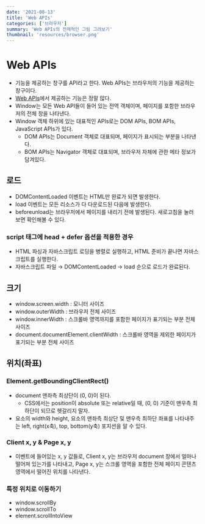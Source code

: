 ```yaml
---
date: '2021-08-13'
title: 'Web APIs'
categories: ['브라우저']
summary: 'Web APIs의 전체적인 그림 그려보기'
thumbnail: 'resources/browser.png'
---
```


# Web APIs

- 기능을 제공하는 창구를 API라고 한다. Web APIs는 브라우저의 기능을 제공하는 창구이다.
- [Web APIs](https://developer.mozilla.org/en-US/docs/Web/API)에서 제공하는 기능은 정말 많다.
- Window는 모든 Web API들이 들어 있는 전역 객체이며, 페이지를 포함한 브라우저의 전체 창을 나타낸다.
- Window 객체 하위에 있는 대표적인 APIs로는 DOM APIs, BOM APIs, JavaScript APIs가 있다.
  - DOM APIs는 Document 객체로 대표되며, 페이지가 표시되는 부분을 나타낸다.
  - BOM APIs는 Navigator 객체로 대표되며, 브라우저 자체에 관한 메타 정보가 담겨있다.

## 로드

- DOMContentLoaded 이벤트는 HTML만 완료가 되면 발생한다.
- load 이벤트는 모든 리소스가 다 다운로드된 다음에 발생한다.
- beforeunload는 브라우저에서 페이지를 내리기 전에 발생된다. 새로고침을 눌러보면 확인해볼 수 있다.

### script 태그에 head + defer 옵션을 적용한 경우

- HTML 파싱과 자바스크립트 로딩을 병렬로 실행하고, HTML 준비가 끝나면 자바스크립트를 실행한다.
- 자바스크립트 파일 → DOMContentLoaded → load 순으로 로드가 완료된다.

## 크기

- window.screen.width : 모니터 사이즈
- window.outerWidth : 브라우저 전체 사이즈
- window.innerWidth : 스크롤바 영역까지를 포함한 페이지가 표기되는 부분 전체 사이즈
- document.documentElement.clientWidth : 스크롤바 영역을 제외한 페이지가 표기되는 부분 전체 사이즈

## 위치(좌표)

### Element.getBoundingClientRect()

- document 맨좌측 최상단이 (0, 0)이 된다.
  - CSS에서는 position이 absolute 또는 relative일 때, (0, 0) 기준이 맨우측 최하단이 되므로 헷갈리지 말자.
- 요소의 width와 height, 요소의 맨좌측 최상단 및 맨우측 최하단 좌표를 나타내주는 left, right(x축), top, bottom(y축) 포지션을 알 수 있다.

### Client x, y & Page x, y

- 이벤트에 들어있는 x, y 값들로, Client x, y는 브라우저 document 창에서 얼마나 떨어져 있는가를 나타내고, Page x, y는 스크롤 영역을 포함한 전체 페이지 콘텐츠 영역에서 떨어진 위치를 나타낸다.

### 특정 위치로 이동하기

- window.scrollBy
- window.scrollTo
- element.scrollIntoView
